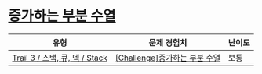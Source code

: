 # [증가하는 부분 수열](https://www.codetree.ai/trails/complete/curated-cards/challenge-stack-increasing-sequence)

|유형|문제 경험치|난이도|
|---|---|---|
|[Trail 3 / 스택, 큐, 덱 / Stack](https://www.codetree.ai/trail-info/novice-high/)|[[Challenge]증가하는 부분 수열](https://www.codetree.ai/trails/complete/curated-cards/challenge-stack-increasing-sequence/)|보통|

